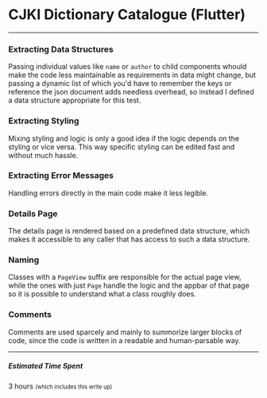 # CJKI Dictionary Catalogue (Flutter)
---

### Extracting Data Structures
Passing individual values like `name` or `author` to child components whould make the code less maintainable as requirements in data might change, but passing a dynamic list of which you'd have to remember the keys or reference the json document adds needless overhead, so instead I defined a data structure appropriate for this test. 

### Extracting Styling
Mixing styling and logic is only a good idea if the logic depends on the styling or vice versa. This way specific styling can be edited fast and without much hassle.

### Extracting Error Messages
Handling errors directly in the main code make it less legible.

### Details Page
The details page is rendered based on a predefined data structure, which makes it accessible to any caller that has access to such a data structure.

### Naming
Classes with a `PageView` suffix are responsible for the actual page view, while the ones with just `Page` handle the logic and the appbar of that page so it is possible to understand what a class roughly does.

### Comments
Comments are used sparcely and mainly to summorize larger blocks of code, since the code is written in a readable and human-parsable way.

---
##### Estimated Time Spent
3 hours <span style="font-size: 80%">(which includes this write up)</span>